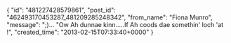  {
   "id": "481227428579861",
   "post_id": "462493170453287_481209285248342",
   "from_name": "Fiona Munro",
   "message": ";)... \"Ow Ah dunnae kinn.....If Ah coods dae somethin' loch 'at !",
   "created_time": "2013-02-15T07:33:40+0000"
 }
